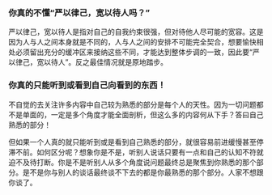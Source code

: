 ### 你真的不懂“严以律己，宽以待人吗？”

严以律己，宽以待人是指对自己的自我约束很强，但对待他人尽可能的宽容。这是因为人与人之间本身就是不同的，人与人之间的安排不可能完全契合，想要愉快相处必须留出充分的缓冲区来接纳这些不同，才能达到整体步调的一致，因此要“严以律己，宽以待人”。反之最佳情况就是原地踏步。


### 你真的只能听到或看到自己向看到的东西！

不自觉的去关注许多内容中自己较为熟悉的部分是每个人的天性。因为一切问题都不是单面的，一定是多个角度才能全面剖析，但这么多的内容何从下手？答曰自己熟悉的部分！

但如果一个人真的就只能听到或是看到自己熟悉的部分，就很容易前进缓慢甚至停滞不前。如何区分呢？想象你是不是，听别人说话只要有一点和自己的认知不符就迫不及待打断。你是不是听别人从多个角度说问题最终总是聚焦到你熟悉的那个部分。是不是你与别人的谈话最终谈不下去的都是你最熟悉的那个部分。人家不想跟你谈了。

###
